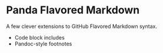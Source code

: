 # Panda Flavored Markdown

A few clever extensions to GitHub Flavored Markdown syntax.

* Code block includes
* Pandoc-style footnotes


